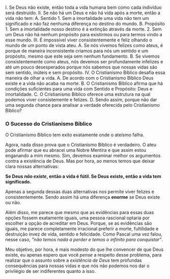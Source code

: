 I. Se Deus não existe, então toda a vida humana bem como cada indivíduo será destruído.
II. Se não há um Deus e não há vida após a morte, então a vida não tem:
  A. Sentido
    1. Sem a imortalidade uma vida não tem um significado e não faz nenhuma diferença no destino do mundo.
  B. Propósito
    1. Sem a imortalidade nosso destino é a extinção através da morte.
    2. Sem um Deus não há nenhum propósito para existirmos ou para termos vindo a esse mundo.
III. É impossível viver consistentemente e feliz olhando o mundo de um ponto de vista ateu.
  A. Se nós vivemos felizes como ateus, é porque de maneira inconsistente criamos para nós um sentido e um propósito, mesmo que este seja sem nenhum fundamento.
  B. Se vivemos consistentemente como ateus, nós devemos ser profundamente infelizes e até um pouco desesperados porque nós sabemos que nossas vidas são sem sentido, inúteis e sem propósito.
IV. O Cristianismo Bíblico desafia essa maneira de olhar a vida.
  A. De acordo com o Cristianismo Bíblico Deus existe e a vida não acaba na morte.
  B. O Cristianismo Bíblico afirma que há condições suficientes para uma vida com Sentido e Propósito: Deus e imortalidade.
  C. O Cristianismo Bíblico oferece uma estrutura na qual podemos viver consistemente e felizes.
  D. Sendo assim, porque não dar uma segunda chance para analisar a verdade oferecida pelo Cristianismo Bíblico?

### O Sucesso do Cristianismo Bíblico
O Cristianismo Bíblico tem exito exatamente onde o ateísmo falha.

Agora, nada disso prova que o Cristianismo Bíblico é verdadeiro. O ateu pode afirmar que eu abracei uma Nobre Mentira e que assim estou enganando a mim mesmo. Sim, devemos examinar melhor os argumentos contra a existência de Deus. Mas por hora, ao menos temos que deixar clara nossas alternativas:

**Se Deus *não existe*, então a vida é fútil. Se Deus existe, então a vida tem significado.**

Apenas a segunda dessas duas alternativas nos permite viver felizes e consistentemente. Sendo assim há uma diferença **enorme** se Deus existe ou não.

Além disso, me parece que mesmo que as evidências para essas duas opções fossem exatamente iguais, uma pessoa rascional optaria por escolher a opção de acreditar em Deus. Porque, se as evidências são iguais, me parece completamente irracional preferir a morte, fultilidade e destruição invez de vida, sentido e felicidade. Como Pascal uma vez falou, nesse caso, *"não temos nada a perder e temos o infinito para conquistar"*.

Meu objetivo, por hora, é mais modesto do que lhe convencer de que Deus existe, eu apenas espero que você *pense* a respeito desse problema, para realizar que o assunto sobre a *existência de Deus* tem profundas consequências para nossas vidas e que nós não podemos nos dar o privilégio de ser indiferentes quanto a isso.
